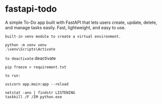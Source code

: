 # fastapi-todo

A simple To-Do app built with FastAPI that lets users create, update, delete, and manage tasks easily. Fast, lightweight, and easy to use.

`built-in venv module to create a virtual environment.`

```
python -m venv venv
.\venv\Scripts\Activate
```

`to deactivate`
deactivate

```
pip freeze > requirement.txt
```

`to run:`

```
uvicorn app.main:app --reload
```

```
netstat -ano | findstr LISTENING
taskkill /F /IM python.exe
```
